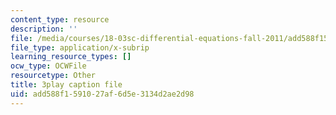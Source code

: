```yaml
---
content_type: resource
description: ''
file: /media/courses/18-03sc-differential-equations-fall-2011/add588f1591027af6d5e3134d2ae2d98_yD0_EQLxHcw.srt
file_type: application/x-subrip
learning_resource_types: []
ocw_type: OCWFile
resourcetype: Other
title: 3play caption file
uid: add588f1-5910-27af-6d5e-3134d2ae2d98
---
```

